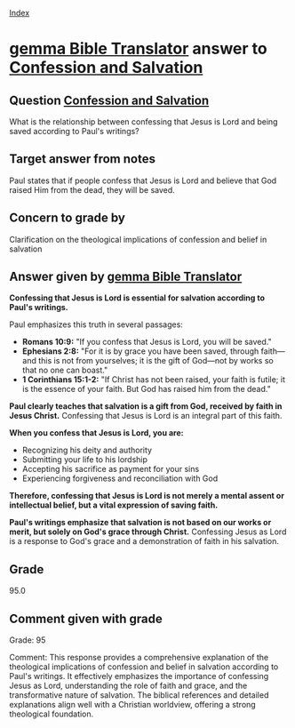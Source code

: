 
[Index](../../index.md)
# [gemma Bible Translator](../../answering_models/gemma_Bible_Translator.md) answer to [Confession and Salvation](../../questions/Confession_and_Salvation.md)

## Question [Confession and Salvation](../../questions/Confession_and_Salvation.md)
What is the relationship between confessing that Jesus is Lord and being saved according to Paul's writings?

## Target answer from notes
Paul states that if people confess that Jesus is Lord and believe that God raised Him from the dead, they will be saved.

## Concern to grade by
Clarification on the theological implications of confession and belief in salvation

## Answer given by [gemma Bible Translator](../../answering_models/gemma_Bible_Translator.md)
**Confessing that Jesus is Lord is essential for salvation according to Paul's writings.**

Paul emphasizes this truth in several passages:

* **Romans 10:9:** "If you confess that Jesus is Lord, you will be saved."
* **Ephesians 2:8:** "For it is by grace you have been saved, through faith—and this is not from yourselves; it is the gift of God—not by works so that no one can boast."
* **1 Corinthians 15:1-2:** "If Christ has not been raised, your faith is futile; it is the essence of your faith. But God has raised him from the dead."

**Paul clearly teaches that salvation is a gift from God, received by faith in Jesus Christ.** Confessing that Jesus is Lord is an integral part of this faith.

**When you confess that Jesus is Lord, you are:**

* Recognizing his deity and authority
* Submitting your life to his lordship
* Accepting his sacrifice as payment for your sins
* Experiencing forgiveness and reconciliation with God

**Therefore, confessing that Jesus is Lord is not merely a mental assent or intellectual belief, but a vital expression of saving faith.**

**Paul's writings emphasize that salvation is not based on our works or merit, but solely on God's grace through Christ.** Confessing Jesus as Lord is a response to God's grace and a demonstration of faith in his salvation.

## Grade
95.0

## Comment given with grade
Grade: 95

Comment: This response provides a comprehensive explanation of the theological implications of confession and belief in salvation according to Paul's writings. It effectively emphasizes the importance of confessing Jesus as Lord, understanding the role of faith and grace, and the transformative nature of salvation. The biblical references and detailed explanations align well with a Christian worldview, offering a strong theological foundation.
